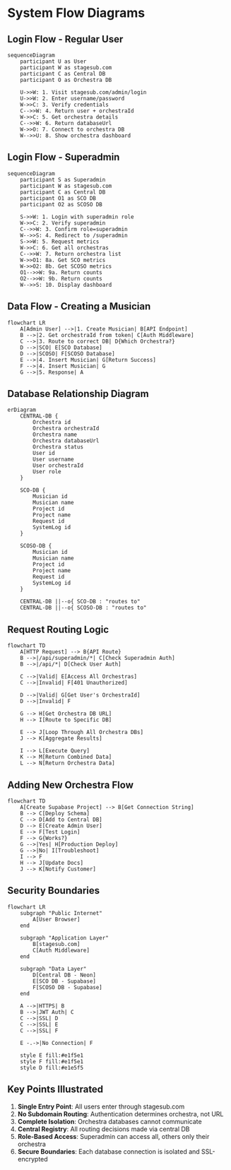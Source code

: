 # System Flow Diagrams

## Login Flow - Regular User

```mermaid
sequenceDiagram
    participant U as User
    participant W as stagesub.com
    participant C as Central DB
    participant O as Orchestra DB

    U->>W: 1. Visit stagesub.com/admin/login
    U->>W: 2. Enter username/password
    W->>C: 3. Verify credentials
    C-->>W: 4. Return user + orchestraId
    W->>C: 5. Get orchestra details
    C-->>W: 6. Return databaseUrl
    W->>O: 7. Connect to orchestra DB
    W-->>U: 8. Show orchestra dashboard
```

## Login Flow - Superadmin

```mermaid
sequenceDiagram
    participant S as Superadmin
    participant W as stagesub.com
    participant C as Central DB
    participant O1 as SCO DB
    participant O2 as SCOSO DB

    S->>W: 1. Login with superadmin role
    W->>C: 2. Verify superadmin
    C-->>W: 3. Confirm role=superadmin
    W-->>S: 4. Redirect to /superadmin
    S->>W: 5. Request metrics
    W->>C: 6. Get all orchestras
    C-->>W: 7. Return orchestra list
    W->>O1: 8a. Get SCO metrics
    W->>O2: 8b. Get SCOSO metrics
    O1-->>W: 9a. Return counts
    O2-->>W: 9b. Return counts
    W-->>S: 10. Display dashboard
```

## Data Flow - Creating a Musician

```mermaid
flowchart LR
    A[Admin User] -->|1. Create Musician| B[API Endpoint]
    B -->|2. Get orchestraId from token| C[Auth Middleware]
    C -->|3. Route to correct DB| D{Which Orchestra?}
    D -->|SCO| E[SCO Database]
    D -->|SCOSO| F[SCOSO Database]
    E -->|4. Insert Musician| G[Return Success]
    F -->|4. Insert Musician| G
    G -->|5. Response| A
```

## Database Relationship Diagram

```mermaid
erDiagram
    CENTRAL-DB {
        Orchestra id
        Orchestra orchestraId
        Orchestra name
        Orchestra databaseUrl
        Orchestra status
        User id
        User username
        User orchestraId
        User role
    }
    
    SCO-DB {
        Musician id
        Musician name
        Project id
        Project name
        Request id
        SystemLog id
    }
    
    SCOSO-DB {
        Musician id
        Musician name
        Project id
        Project name
        Request id
        SystemLog id
    }
    
    CENTRAL-DB ||--o{ SCO-DB : "routes to"
    CENTRAL-DB ||--o{ SCOSO-DB : "routes to"
```

## Request Routing Logic

```mermaid
flowchart TD
    A[HTTP Request] --> B{API Route}
    B -->|/api/superadmin/*| C[Check Superadmin Auth]
    B -->|/api/*| D[Check User Auth]
    
    C -->|Valid| E[Access All Orchestras]
    C -->|Invalid| F[401 Unauthorized]
    
    D -->|Valid| G[Get User's OrchestraId]
    D -->|Invalid| F
    
    G --> H[Get Orchestra DB URL]
    H --> I[Route to Specific DB]
    
    E --> J[Loop Through All Orchestra DBs]
    J --> K[Aggregate Results]
    
    I --> L[Execute Query]
    K --> M[Return Combined Data]
    L --> N[Return Orchestra Data]
```

## Adding New Orchestra Flow

```mermaid
flowchart TD
    A[Create Supabase Project] --> B[Get Connection String]
    B --> C[Deploy Schema]
    C --> D[Add to Central DB]
    D --> E[Create Admin User]
    E --> F[Test Login]
    F --> G{Works?}
    G -->|Yes| H[Production Deploy]
    G -->|No| I[Troubleshoot]
    I --> F
    H --> J[Update Docs]
    J --> K[Notify Customer]
```

## Security Boundaries

```mermaid
flowchart LR
    subgraph "Public Internet"
        A[User Browser]
    end
    
    subgraph "Application Layer"
        B[stagesub.com]
        C[Auth Middleware]
    end
    
    subgraph "Data Layer"
        D[Central DB - Neon]
        E[SCO DB - Supabase]
        F[SCOSO DB - Supabase]
    end
    
    A -->|HTTPS| B
    B -->|JWT Auth| C
    C -->|SSL| D
    C -->|SSL| E
    C -->|SSL| F
    
    E -.->|No Connection| F
    
    style E fill:#e1f5e1
    style F fill:#e1f5e1
    style D fill:#e1e5f5
```

## Key Points Illustrated

1. **Single Entry Point**: All users enter through stagesub.com
2. **No Subdomain Routing**: Authentication determines orchestra, not URL
3. **Complete Isolation**: Orchestra databases cannot communicate
4. **Central Registry**: All routing decisions made via central DB
5. **Role-Based Access**: Superadmin can access all, others only their orchestra
6. **Secure Boundaries**: Each database connection is isolated and SSL-encrypted